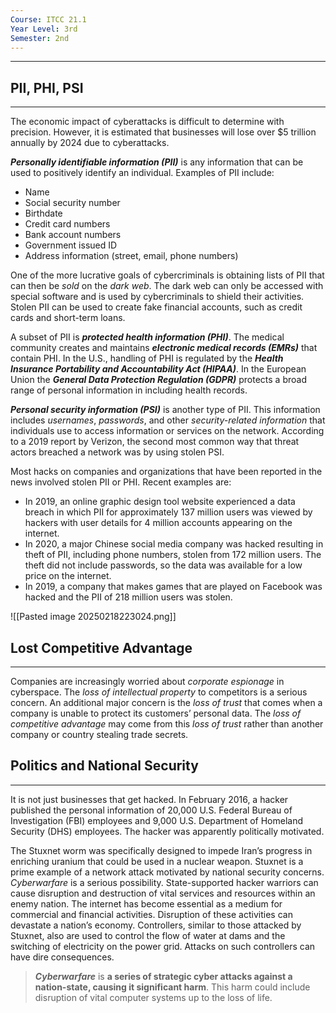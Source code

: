 ```yaml
---
Course: ITCC 21.1
Year Level: 3rd
Semester: 2nd
---
```

---

## PII, PHI, PSI
---
The economic impact of cyberattacks is difficult to determine with precision. However, it is estimated that businesses will lose over $5 trillion annually by 2024 due to cyberattacks.

***Personally identifiable information (PII)*** is any information that can be used to positively identify an individual. Examples of PII include:

- Name
- Social security number
- Birthdate
- Credit card numbers
- Bank account numbers
- Government issued ID
- Address information (street, email, phone numbers)

One of the more lucrative goals of cybercriminals is obtaining lists of PII that can then be *sold* on the *dark web*. The dark web can only be accessed with special software and is used by cybercriminals to shield their activities. Stolen PII can be used to create fake financial accounts, such as credit cards and short-term loans.

A subset of PII is ***protected health information (PHI)***. The medical community creates and maintains ***electronic medical records (EMRs)*** that contain PHI. In the U.S., handling of PHI is regulated by the ***Health Insurance Portability and Accountability Act (HIPAA)***. In the European Union the ***General Data Protection Regulation (GDPR)*** protects a broad range of personal information in including health records.

***Personal security information (PSI)*** is another type of PII. This information includes *usernames*, *passwords*, and other *security-related information* that individuals use to access information or services on the network. According to a 2019 report by Verizon, the second most common way that threat actors breached a network was by using stolen PSI.

Most hacks on companies and organizations that have been reported in the news involved stolen PII or PHI. Recent examples are:

- In 2019, an online graphic design tool website experienced a data breach in which PII for approximately 137 million users was viewed by hackers with user details for 4 million accounts appearing on the internet.
- In 2020, a major Chinese social media company was hacked resulting in theft of PII, including phone numbers, stolen from 172 million users. The theft did not include passwords, so the data was available for a low price on the internet.
- In 2019, a company that makes games that are played on Facebook was hacked and the PII of 218 million users was stolen.

![[Pasted image 20250218223024.png]]

## Lost Competitive Advantage
---
Companies are increasingly worried about *corporate espionage* in cyberspace. The *loss of intellectual property* to competitors is a serious concern. An additional major concern is the *loss of trust* that comes when a company is unable to protect its customers’ personal data. The *loss of competitive advantage* may come from this *loss of trust* rather than another company or country stealing trade secrets.


## Politics and National Security
---
It is not just businesses that get hacked. In February 2016, a hacker published the personal information of 20,000 U.S. Federal Bureau of Investigation (FBI) employees and 9,000 U.S. Department of Homeland Security (DHS) employees. The hacker was apparently politically motivated.

The Stuxnet worm was specifically designed to impede Iran’s progress in enriching uranium that could be used in a nuclear weapon. Stuxnet is a prime example of a network attack motivated by national security concerns. *Cyberwarfare* is a serious possibility. State-supported hacker warriors can cause disruption and destruction of vital services and resources within an enemy nation. The internet has become essential as a medium for commercial and financial activities. Disruption of these activities can devastate a nation’s economy. Controllers, similar to those attacked by Stuxnet, also are used to control the flow of water at dams and the switching of electricity on the power grid. Attacks on such controllers can have dire consequences.

> ***Cyberwarfare*** is **a series of strategic cyber attacks against a nation-state, causing it significant harm**. This harm could include disruption of vital computer systems up to the loss of life.